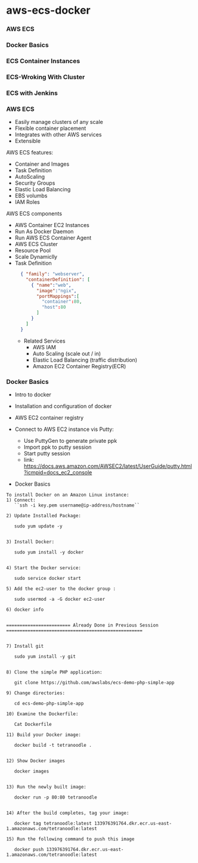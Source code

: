 # aws-ecs-docker

### AWS ECS
### Docker Basics
### ECS Container Instances
### ECS-Wroking With Cluster
### ECS with Jenkins

### AWS ECS
* Easily manage clusters of any scale
* Flexible container placement
* Integrates with other AWS services
* Extensible



AWS ECS features:
* Container and Images
* Task Definition
* AutoScaling
* Security Groups
* Elastic Load Balancing
* EBS volumbs
* IAM Roles

AWS ECS components
* AWS Container EC2 Instances
* Run As Docker Daemon
* Run AWS ECS Container Agent
* AWS ECS Cluster
* Resource Pool
* Scale Dynamiclly
* Task Definition
  ```json
    { "family": "webserver",
      "containerDefinition": [
        { "name":"web",
          "image":"ngix",
          "portMappings":[
            "container":80,
            "host":80
          ]
        }
      ]
    }
  ```
  * Related Services
    * AWS IAM
    * Auto Scaling (scale out / in)
    * Elastic Load Balancing (traffic distribution)
    * Amazon EC2 Container Registry(ECR)

### Docker Basics
* Intro to docker
* Installation and configuration of docker
* AWS EC2 container registry

* Connect to AWS EC2 instance vis Putty:
  * Use PuttyGen to generate private ppk 
  * Import ppk to putty session
  * Start putty session
  * link: https://docs.aws.amazon.com/AWSEC2/latest/UserGuide/putty.html?icmpid=docs_ec2_console
  
  
* Docker Basics 
 ```
 To install Docker on an Amazon Linux instance:
1) Connect:
	``ssh -i key.pem username@ip-address/hostname``

2) Update Installed Package: 
 	
	sudo yum update -y


3) Install Docker:

	sudo yum install -y docker


4) Start the Docker service:

	sudo service docker start

5) Add the ec2-user to the docker group :

	sudo usermod -a -G docker ec2-user

6) docker info


======================== Already Done in Previous Session ===================================================


7) Install git

	sudo yum install -y git


8) Clone the simple PHP application:

	git clone https://github.com/awslabs/ecs-demo-php-simple-app

9) Change directories:

	cd ecs-demo-php-simple-app

10) Examine the Dockerfile:

	Cat Dockerfile

11) Build your Docker image:

	docker build -t tetranoodle .


12) Show Docker images

	docker images


13) Run the newly built image:

	docker run -p 80:80 tetranoodle


14) After the build completes, tag your image:

	docker tag tetranoodle:latest 133976391764.dkr.ecr.us-east-1.amazonaws.com/tetranoodle:latest 

15) Run the following command to push this image 

	docker push 133976391764.dkr.ecr.us-east-1.amazonaws.com/tetranoodle:latest
 ```
